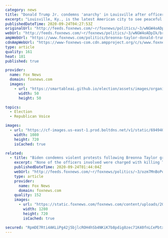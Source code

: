 ```yaml
---
category: news
title: "Donald Trump Jr. condemns 'anarchy' in Louisville after officers shot amid Breonna Taylor protests"
excerpt: "Louisville, Ky., is the latest American city to see peaceful protests transform into violent riots and \"anarchy,\" Donald Trump Jr. said Wednesday during an appearance on “Hannity”"
publishedDateTime: 2020-09-24T04:27:53Z
originalUrl: "http://feeds.foxnews.com/~r/foxnews/politics/~3/wNGW4oADpIk/breonna-taylor-donald-trump-jr-louisville-anarchy"
webUrl: "http://feeds.foxnews.com/~r/foxnews/politics/~3/wNGW4oADpIk/breonna-taylor-donald-trump-jr-louisville-anarchy"
ampWebUrl: "https://www.foxnews.com/politics/breonna-taylor-donald-trump-jr-louisville-anarchy.amp"
cdnAmpWebUrl: "https://www-foxnews-com.cdn.ampproject.org/c/s/www.foxnews.com/politics/breonna-taylor-donald-trump-jr-louisville-anarchy.amp"
type: article
quality: 161
heat: 181
published: true

provider:
  name: Fox News
  domain: foxnews.com
  images:
    - url: "https://smartableai.github.io/election/assets/images/organizations/foxnews.com-50x50.jpg"
      width: 50
      height: 50

topics:
  - Election
  - Republican Voice

images:
  - url: "https://cf-images.us-east-1.prod.boltdns.net/v1/static/694940094001/cdace34f-fdc5-4b52-bfd9-b7f4765ff87f/c906e318-7cb8-4dbc-8418-855b3cb1fa9e/1280x720/match/image.jpg"
    width: 1080
    height: 720
    isCached: true

related:
  - title: "Biden condemns violent protests following Breonna Taylor grand jury decision"
    excerpt: "None of the officers involved were charged with killing Taylor."
    publishedDateTime: 2020-09-24T01:44:04Z
    webUrl: "http://feeds.foxnews.com/~r/foxnews/politics/~3/ozm7MnBoPoY/biden-condemns-violence-breonna-taylor-protests"
    type: article
    provider:
      name: Fox News
      domain: foxnews.com
    quality: 152
    images:
      - url: "https://static.foxnews.com/foxnews.com/content/uploads/2020/09/biden.jpg"
        width: 1280
        height: 720
        isCached: true

secured: "RpmDE7Rti4AKLiPg42j5bjlcROH4hSb4NKiK7b8pdig8zec71K40fnLCePbtx6g4kNfPTd6Ph4UZYYgQPlD96fhU3y2oTj18uwxIk65f8O2YsM2YUDJUJelh5n7rJU45WUyhgPRQPN8RP/s0Ai8Bk94QdSMxEKPTlfCqE//bVLA6iq6FLEkZc0NToSMg3PcGlpQWvcxudgnQ/GWUxgonwQueO0L2uPyIQmv3UDss4uNbh+GOuFyBCSr52w5ZSZhJgG+sAH/ThRMUx++t3rcyZVVUpL/iVTB0DEU0kT4JifP7/iGjJWogVEbHHHIOoLJJK12G/8DadbL+itS1i3abvSI2DhpGlRtG8E2n0x2HgOs=;gXXWehbB+5rpt4fsVg40KQ=="
---
```


